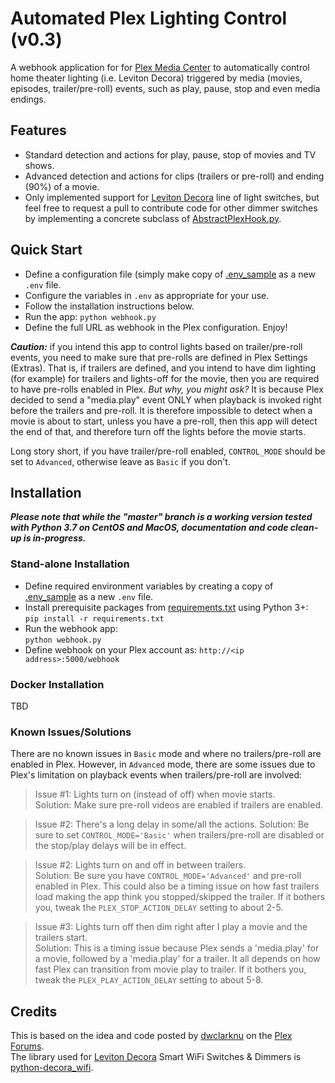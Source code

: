 # Automated Plex Lighting Control (v0.3)
A webhook application for for [Plex Media Center](http://plex.tv) to automatically control home theater lighting 
(i.e. Leviton Decora) triggered by media (movies, episodes, trailer/pre-roll) events, such as play, pause, 
stop and even media endings.

## Features
- Standard detection and actions for play, pause, stop of movies and TV shows.
- Advanced detection and actions for clips (trailers or pre-roll) and ending (90%) of a movie.
- Only implemented support for [Leviton Decora](http://www.leviton.com/en/products/lighting-controls/decora-smart-with-wifi) 
line of light switches, but feel free to request a pull to contribute code for other dimmer switches by implementing
a concrete subclass of [AbstractPlexHook.py](AbstractPlexHook.py).

## Quick Start
- Define a configuration file (simply make copy of [.env_sample](.env_sample) as a new `.env` file.
- Configure the variables in `.env` as appropriate for your use.
- Follow the installation instructions below.
- Run the app: `python webhook.py` 
- Define the full URL as webhook in the Plex configuration. Enjoy!

***Caution:*** if you intend this app to control lights based on trailer/pre-roll events, you need to make sure that 
pre-rolls are defined in Plex Settings (Extras). That is, if trailers are defined, and you intend to have dim lighting 
(for example) for trailers and lights-off for the movie, then you are required to have pre-rolls enabled in Plex. 
*But why, you might ask?* It is because Plex decided to send a "media.play" event ONLY when playback is invoked right 
before the trailers and pre-roll. It is therefore impossible to detect when a movie is about to start, unless you have 
a pre-roll, then this app will detect the end of that, and therefore turn off the lights before the movie starts.  

Long story short, if you have trailer/pre-roll enabled, `CONTROL_MODE` should be set to `Advanced`, otherwise leave 
as `Basic` if you don't.

## Installation

***Please note that while the "master" branch is a working version tested with Python 3.7 on CentOS and MacOS, 
documentation and code clean-up is in-progress.***

### Stand-alone Installation

- Define required environment variables by creating a copy of [.env_sample](.env_sample) as a new `.env` file.
- Install prerequisite packages from [requirements.txt](requirements.txt) using Python 3+:  
`pip install -r requirements.txt`
- Run the webhook app:  
`python webhook.py`
- Define webhook on your Plex account as: `http://<ip address>:5000/webhook`

### Docker Installation
TBD

### Known Issues/Solutions
There are no known issues in `Basic` mode and where no trailers/pre-roll are enabled in Plex.
However, in `Advanced` mode, there are some issues due to Plex's limitation on playback events when trailers/pre-roll 
are involved:

> Issue #1: Lights turn on (instead of off) when movie starts.   
> Solution: Make sure pre-roll videos are enabled if trailers are enabled. 

> Issue #2: There's a long delay in some/all the actions.
> Solution: Be sure to set `CONTROL_MODE='Basic'` when trailers/pre-roll are disabled or the stop/play delays will be
> in effect.

> Issue #2: Lights turn on and off in between trailers.   
> Solution: Be sure you have `CONTROL_MODE='Advanced'` and pre-roll enabled in Plex.  This could also be a timing issue
on how fast trailers load making the app think you stopped/skipped the trailer. If it bothers you, tweak the 
`PLEX_STOP_ACTION_DELAY` setting to about 2-5.

> Issue #3: Lights turn off then dim right after I play a movie and the trailers start.   
> Solution: This is a timing issue because Plex sends a 'media.play' for a movie, followed by a 'media.play' for a 
trailer. It all depends on how fast Plex can transition from movie play to trailer. If it bothers you, tweak the 
`PLEX_PLAY_ACTION_DELAY` setting to about 5-8.

## Credits

This is based on the idea and code posted by [dwclarknu](https://forums.plex.tv/t/rel-control-leviton-lights/275873) 
on the [Plex Forums](https://forums.plex.tv).  
The library used for [Leviton Decora](http://www.leviton.com/en/products/lighting-controls/decora-smart-with-wifi) 
Smart WiFi Switches &amp; Dimmers is [python-decora_wifi](https://github.com/tlyakhov/python-decora_wifi).
